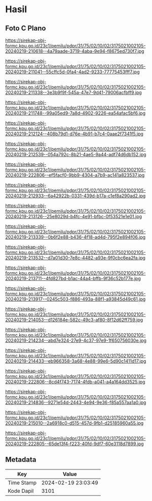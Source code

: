 # Hasil

## Foto C Plano

https://sirekap-obj-formc.kpu.go.id/23c1/pemilu/pdpr/31/75/02/10/02/3175021002105-20240219-210618--4a79aade-3719-4aba-9e94-f8675ed730f7.jpg

https://sirekap-obj-formc.kpu.go.id/23c1/pemilu/pdpr/31/75/02/10/02/3175021002105-20240219-211041--55cffc5d-0fa4-4ad2-9233-77775453fff7.jpg

https://sirekap-obj-formc.kpu.go.id/23c1/pemilu/pdpr/31/75/02/10/02/3175021002105-20240219-211338--3e3b9f9f-545a-47e7-9d41-79006acfbff9.jpg

https://sirekap-obj-formc.kpu.go.id/23c1/pemilu/pdpr/31/75/02/10/02/3175021002105-20240219-211748--99a05ed9-7a8d-4902-9226-ea54afac5bf6.jpg

https://sirekap-obj-formc.kpu.go.id/23c1/pemilu/pdpr/31/75/02/10/02/3175021002105-20240219-212124--408b79d1-d76e-4b91-b7c4-0aae2f7341f5.jpg

https://sirekap-obj-formc.kpu.go.id/23c1/pemilu/pdpr/31/75/02/10/02/3175021002105-20240219-212539--054a792c-8b21-4ae5-9a44-adf74d6db152.jpg

https://sirekap-obj-formc.kpu.go.id/23c1/pemilu/pdpr/31/75/02/10/02/3175021002105-20240219-222806--ef5facf0-9bb9-4304-a7b9-ac141a823537.jpg

https://sirekap-obj-formc.kpu.go.id/23c1/pemilu/pdpr/31/75/02/10/02/3175021002105-20240219-212933--6a42922b-0331-439d-b17a-c1ef8a290ad2.jpg

https://sirekap-obj-formc.kpu.go.id/23c1/pemilu/pdpr/31/75/02/10/02/3175021002105-20240219-213126--25e8029d-b4fc-4e91-bfbc-0f53521e1e01.jpg

https://sirekap-obj-formc.kpu.go.id/23c1/pemilu/pdpr/31/75/02/10/02/3175021002105-20240219-213339--0b6f2e88-b436-4f18-ad4d-795f2e894f06.jpg

https://sirekap-obj-formc.kpu.go.id/23c1/pemilu/pdpr/31/75/02/10/02/3175021002105-20240219-213532--d7a01d30-7e8c-4482-a93e-9f0cbc6ea2fa.jpg

https://sirekap-obj-formc.kpu.go.id/23c1/pemilu/pdpr/31/75/02/10/02/3175021002105-20240219-213711--4fd827bd-b1ac-44a4-bffb-9f36c52b177e.jpg

https://sirekap-obj-formc.kpu.go.id/23c1/pemilu/pdpr/31/75/02/10/02/3175021002105-20240219-213917--0245c503-f886-493a-88f1-a93845d49c61.jpg

https://sirekap-obj-formc.kpu.go.id/23c1/pemilu/pdpr/31/75/02/10/02/3175021002105-20240219-214053--d126184e-582c-49c3-af80-8f12d62ff759.jpg

https://sirekap-obj-formc.kpu.go.id/23c1/pemilu/pdpr/31/75/02/10/02/3175021002105-20240219-214234--abd7e324-27e9-4c37-97e9-1f650756030e.jpg

https://sirekap-obj-formc.kpu.go.id/23c1/pemilu/pdpr/31/75/02/10/02/3175021002105-20240219-214433--eb966358-3a68-4e88-99e6-5d90c1411d17.jpg

https://sirekap-obj-formc.kpu.go.id/23c1/pemilu/pdpr/31/75/02/10/02/3175021002105-20240219-222806--8cd4f743-7174-4fdb-a041-a4a164dd3525.jpg

https://sirekap-obj-formc.kpu.go.id/23c1/pemilu/pdpr/31/75/02/10/02/3175021002105-20240219-214836--9271e54d-2443-4e94-9e36-f85a557aa1a0.jpg

https://sirekap-obj-formc.kpu.go.id/23c1/pemilu/pdpr/31/75/02/10/02/3175021002105-20240219-215010--2a6918c0-d515-457d-9fb1-d25185960a55.jpg

https://sirekap-obj-formc.kpu.go.id/23c1/pemilu/pdpr/31/75/02/10/02/3175021002105-20240219-222805--65de13f4-f223-40fd-9df7-60e3118d7899.jpg


## Metadata

| Key        | Value               |
| ---------- | ------------------- |
| Time Stamp | 2024-02-19 23:03:49 |
| Kode Dapil | 3101                |



